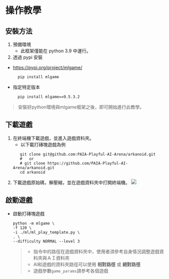 # 操作教學

## 安裝方法
1. 預備環境
   - 此框架僅能在 python 3.9 中運行。
2. 透過 pypi 安裝
  - https://pypi.org/project/mlgame/
    ```shell
      pip install mlgame
    ```
  - 指定特定版本
    ```shell
      pip install mlgame==9.5.3.2
    ```

> 安裝好python環境與mlgame框架之後，即可開始進行此教學。

## 下載遊戲
1. 在終端機下載遊戲，並進入遊戲資料夾。
   - 以下載打磚塊遊戲為例
   ```shell
      git clone git@github.com:PAIA-Playful-AI-Arena/arkanoid.git
      #   or
      # git clone https://github.com/PAIA-Playful-AI-Arena/arkanoid.git
      cd arkanoid
    ```
2. 下載遊戲原始碼，解壓縮，並在遊戲資料夾中打開終端機。
![](./assets/download-arkanoid.png)

[//]: # (TODO )

## 啟動遊戲
- 啟動打磚塊遊戲
    ```shell 
    python -m mlgame \
    -f 120 \
    -i ./ml/ml_play_template.py \
    . \
    --difficulty NORMAL --level 3
    ```
  > - 指令中的路徑在遊戲資料夾中，使用者須參考自身情況調整遊戲資料夾與ＡＩ資料夾
  > - AI和遊戲的資料夾路徑可以使用 **相對路徑** 或 **絕對路徑** 
  > - 遊戲參數`game_params`請參考各個遊戲

[//]: # (TODO 遊戲圖片)

